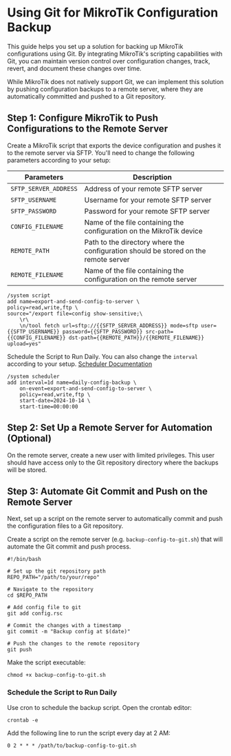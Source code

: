 # Using Git for MikroTik Configuration Backup

This guide helps you set up a solution for backing up MikroTik configurations using Git. By integrating MikroTik's scripting capabilities with Git, you can maintain version control over configuration changes, track, revert, and document these changes over time.

While MikroTik does not natively support Git, we can implement this solution by pushing configuration backups to a remote server, where they are automatically committed and pushed to a Git repository.

## Step 1: Configure MikroTik to Push Configurations to the Remote Server

Create a MikroTik script that exports the device configuration and pushes it to the remote server via SFTP. You'll need to change the following parameters according to your setup:

| Parameters            | Description                                                                         |
| --------------------- | ----------------------------------------------------------------------------------- |
| `SFTP_SERVER_ADDRESS` | Address of your remote SFTP server                                                  |
| `SFTP_USERNAME`       | Username for your remote SFTP server                                                |
| `SFTP_PASSWORD`       | Password for your remote SFTP server                                                |
| `CONFIG_FILENAME`     | Name of the file containing the configuration on the MikroTik device                |
| `REMOTE_PATH`         | Path to the directory where the configuration should be stored on the remote server |
| `REMOTE_FILENAME`     | Name of the file containing the configuration on the remote server                  |

```
/system script
add name=export-and-send-config-to-server \
policy=read,write,ftp \
source="/export file=config show-sensitive;\
    \r\
    \n/tool fetch url=sftp://{{SFTP_SERVER_ADDRESS}} mode=sftp user={{SFTP_USERNAME}} password={{SFTP_PASSWORD}} src-path={{CONFIG_FILENAME}} dst-path={{REMOTE_PATH}}/{{REMOTE_FILENAME}} upload=yes"
```

Schedule the Script to Run Daily. You can also change the `interval` according to your setup. [Scheduler Documentation](https://help.mikrotik.com/docs/display/ROS/Scheduler)

```
/system scheduler
add interval=1d name=daily-config-backup \
    on-event=export-and-send-config-to-server \
    policy=read,write,ftp \
    start-date=2024-10-14 \
    start-time=00:00:00
```

## Step 2: Set Up a Remote Server for Automation (Optional)

On the remote server, create a new user with limited privileges. This user should have access only to the Git repository directory where the backups will be stored.

## Step 3: Automate Git Commit and Push on the Remote Server

Next, set up a script on the remote server to automatically commit and push the configuration files to a Git repository.

Create a script on the remote server (e.g. `backup-config-to-git.sh`) that will automate the Git commit and push process.

```
#!/bin/bash

# Set up the git repository path
REPO_PATH="/path/to/your/repo"

# Navigate to the repository
cd $REPO_PATH

# Add config file to git
git add config.rsc

# Commit the changes with a timestamp
git commit -m "Backup config at $(date)"

# Push the changes to the remote repository
git push
```

Make the script executable:

```
chmod +x backup-config-to-git.sh
```

### Schedule the Script to Run Daily

Use cron to schedule the backup script. Open the crontab editor:

```
crontab -e
```

Add the following line to run the script every day at 2 AM:

```
0 2 * * * /path/to/backup-config-to-git.sh
```
